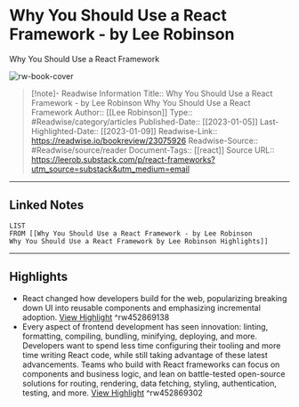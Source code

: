 # Why You Should Use a React Framework - by Lee Robinson
Why You Should Use a React Framework

![rw-book-cover](https://readwise-assets.s3.amazonaws.com/media/uploaded_book_covers/profile_174804/https3A2F2Fbucketeer-e05bbc84-baa3-437e-9518-adb32be_1lNLDyC.png)
<br>
>[!note]- Readwise Information
>Title:: Why You Should Use a React Framework - by Lee Robinson
Why You Should Use a React Framework
>Author:: [[Lee Robinson]]
>Type:: #Readwise/category/articles
>Published-Date:: [[2023-01-05]]
>Last-Highlighted-Date:: [[2023-01-09]]
>Readwise-Link:: https://readwise.io/bookreview/23075926
>Readwise-Source:: #Readwise/source/reader
>Document-Tags:: [[react]] 
>Source URL:: https://leerob.substack.com/p/react-frameworks?utm_source=substack&utm_medium=email
--- 

## Linked Notes
```dataview
LIST
FROM [[Why You Should Use a React Framework - by Lee Robinson
Why You Should Use a React Framework by Lee Robinson Highlights]]
```

---

## Highlights
- React changed how developers build for the web, popularizing breaking down UI into reusable components and emphasizing incremental adoption. [View Highlight](https://readwise.io/open/452869138) ^rw452869138
- Every aspect of frontend development has seen innovation: linting, formatting, compiling, bundling, minifying, deploying, and more. Developers want to spend less time configuring their tooling and more time writing React code, while still taking advantage of these latest advancements.
  Teams who build with React frameworks can focus on components and business logic, and lean on battle-tested open-source solutions for routing, rendering, data fetching, styling, authentication, testing, and more. [View Highlight](https://readwise.io/open/452869302) ^rw452869302
